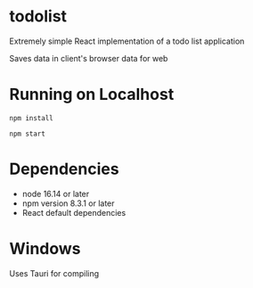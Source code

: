 # todolist

Extremely simple React implementation of a todo list application

Saves data in client's browser data for web

# Running on Localhost
`npm install`

`npm start`

# Dependencies

- node 16.14 or later
- npm version 8.3.1 or later
- React default dependencies

# Windows

Uses Tauri for compiling 